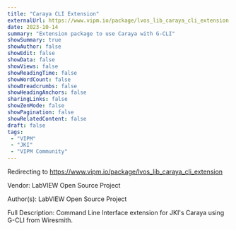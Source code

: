 ```yaml
---
title: "Caraya CLI Extension"
externalUrl: https://www.vipm.io/package/lvos_lib_caraya_cli_extension
date: 2023-10-14
summary: "Extension package to use Caraya with G-CLI"
showSummary: true
showAuthor: false
showEdit: false
showData: false
showViews: false
showReadingTime: false
showWordCount: false
showBreadcrumbs: false
showHeadingAnchors: false
sharingLinks: false
showZenMode: false
showPagination: false
showRelatedContent: false
draft: false
tags:
 - "VIPM"
 - "JKI"
 - "VIPM Community"
---
```


Redirecting to https://www.vipm.io/package/lvos_lib_caraya_cli_extension

Vendor: LabVIEW Open Source Project

Author(s): LabVIEW Open Source Project
 
Full Description:
Command Line Interface extension for JKI's Caraya using G-CLI from Wiresmith.